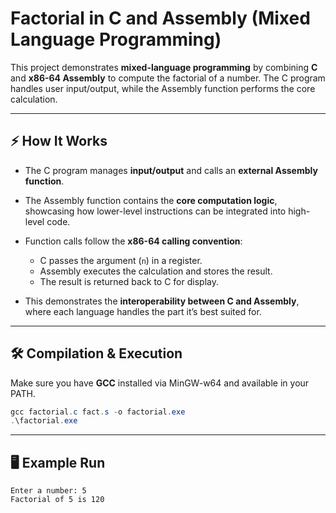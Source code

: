 # Factorial in C and Assembly (Mixed Language Programming)

This project demonstrates **mixed-language programming** by combining **C** and **x86-64 Assembly** to compute the factorial of a number. The C program handles user input/output, while the Assembly function performs the core calculation.

---

## ⚡ How It Works

* The C program manages **input/output** and calls an **external Assembly function**.
* The Assembly function contains the **core computation logic**, showcasing how lower-level instructions can be integrated into high-level code.
* Function calls follow the **x86-64 calling convention**:

  * C passes the argument (`n`) in a register.
  * Assembly executes the calculation and stores the result.
  * The result is returned back to C for display.
* This demonstrates the **interoperability between C and Assembly**, where each language handles the part it’s best suited for.

---

## 🛠️ Compilation & Execution

Make sure you have **GCC** installed via MinGW-w64 and available in your PATH.

```powershell
gcc factorial.c fact.s -o factorial.exe
.\factorial.exe
```

---

## 🖥️ Example Run

```
Enter a number: 5
Factorial of 5 is 120
```
